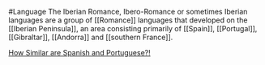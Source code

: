 #Language 
The Iberian Romance, Ibero-Romance or sometimes Iberian languages are a group of [[Romance]] languages that developed on the [[Iberian Peninsula]], an area consisting primarily of [[Spain]], [[Portugal]], [[Gibraltar]], [[Andorra]] and [[southern France]].

[How Similar are Spanish and Portuguese?!](https://www.youtube.com/watch?v=82FgZEOn89k&list=PLWMNWeWX0CTZupAe4-329utSFolB7bbcM&ab_channel=Langfocus)

